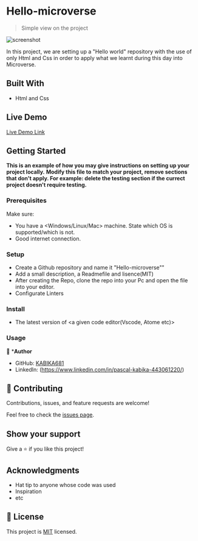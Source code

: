 # Hello-microverse

> Simple view on the project

![screenshot](./app_screenshot_microverse.png)

In this project, we are setting up a "Hello world" repository with the use of only Html and Css in order to apply what we learnt during this day into Microverse.

## Built With

- Html and Css

## Live Demo

[Live Demo Link](http://127.0.0.1:5500/)


## Getting Started

**This is an example of how you may give instructions on setting up your project locally.**
**Modify this file to match your project, remove sections that don't apply. For example: delete the testing section if the currect project doesn't require testing.**


### Prerequisites
Make sure: 
- You have a <Windows/Linux/Mac> machine. State which OS is supported/which is not.
- Good internet connection.
### Setup
- Create a Github repository and name it "Hello-microverse""
- Add a small description, a Readmefile and lisence(MIT)
- After creating the Repo, clone the repo into your Pc and open the file into your editor.
- Configurate Linters
### Install
- The latest version of <a given code editor(Vscode, Atome etc)>
### Usage

👤 ***Author**
- GitHub: [KABIKA681](https://github.com/KABIKA681?tab=overview&from=2021-12-01&to=2021-12-31)
- LinkedIn: (https://www.linkedin.com/in/pascal-kabika-443061220/)

## 🤝 Contributing

Contributions, issues, and feature requests are welcome!

Feel free to check the [issues page](../../issues/).

## Show your support

Give a ⭐️ if you like this project!

## Acknowledgments

- Hat tip to anyone whose code was used
- Inspiration
- etc

## 📝 License

This project is [MIT](./MIT.md) licensed.
